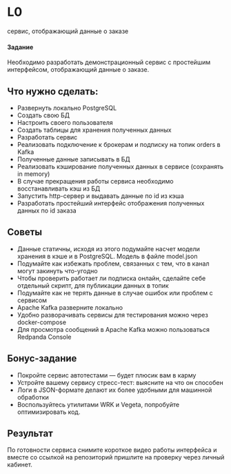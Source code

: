 # L0
сервис, отображающий данные о заказе

#### Задание
Необходимо разработать демонстрационный сервис с простейшим интерфейсом, отображающий данные о заказе.

## Что нужно сделать:
- Развернуть локально PostgreSQL
- Создать свою БД
- Настроить своего пользователя
- Создать таблицы для хранения полученных данных
- Разработать сервис
- Реализовать подключение к брокерам и подписку на топик orders в Kafka
- Полученные данные записывать в БД
- Реализовать кэширование полученных данных в сервисе (сохранять in memory)
- В случае прекращения работы сервиса необходимо восстанавливать кэш из БД
- Запустить http-сервер и выдавать данные по id из кэша
- Разработать простейший интерфейс отображения полученных данных по id заказа

## Советы
- Данные статичны, исходя из этого подумайте насчет модели хранения в кэше и в PostgreSQL. Модель в файле model.json
- Подумайте как избежать проблем, связанных с тем, что в канал могут закинуть что-угодно
- Чтобы проверить работает ли подписка онлайн, сделайте себе отдельный скрипт, для публикации данных в топик
- Подумайте как не терять данные в случае ошибок или проблем с сервисом
- Apache Kafka разверните локально
- Удобно разворачивать сервисы для тестирования можно через docker-compose
- Для просмотра сообщений в Apache Kafka можно пользоваться Redpanda Console

## Бонус-задание
- Покройте сервис автотестами — будет плюсик вам в карму
- Устройте вашему сервису стресс-тест: выясните на что он способен
- Логи в JSON-формате делают их более удобными для машинной обработки
- Воспользуйтесь утилитами WRK и Vegeta, попробуйте оптимизировать код.

## Результат
По готовности сервиса снимите короткое видео работы интерфейса и вместе со ссылкой на репозиторий пришлите на проверку через личный кабинет.